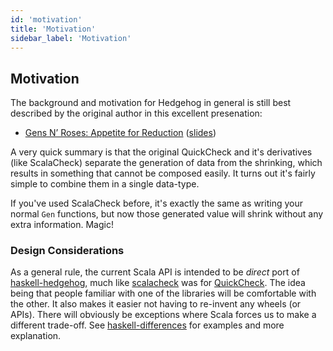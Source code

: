 ```yaml
---
id: 'motivation'
title: 'Motivation'
sidebar_label: 'Motivation'
---
```

## Motivation

The background and motivation for Hedgehog in general is still best described by the original
author in this excellent presenation:

- [Gens N’ Roses: Appetite for Reduction](https://www.youtube.com/watch?v=AIv_9T0xKEo) ([slides](https://slides.yowconference.com/yowlambdajam2017/Stanley-GensNRoses.pdf))

A very quick summary is that the original QuickCheck and it's derivatives (like ScalaCheck)
separate the generation of data from the shrinking, which results in something that cannot be
composed easily. It turns out it's fairly simple to combine them in a single data-type.

If you've used ScalaCheck before, it's exactly the same as writing your normal `Gen` functions,
but now those generated value will shrink without any extra information. Magic!


### Design Considerations


As a general rule, the current Scala API is intended to be _direct_ port of
[haskell-hedgehog](https://github.com/hedgehogqa/haskell-hedgehog), much like
[scalacheck](https://github.com/rickynils/scalacheck) was for [QuickCheck](http://hackage.haskell.org/package/QuickCheck).
The idea being that people familiar with one of the libraries will be comfortable with the other.
It also makes it easier not having to re-invent any wheels (or APIs).
There will obviously be exceptions where Scala forces us to make a different trade-off.
See [haskell-differences](guides/haskell-differences.md) for examples and more explanation.
